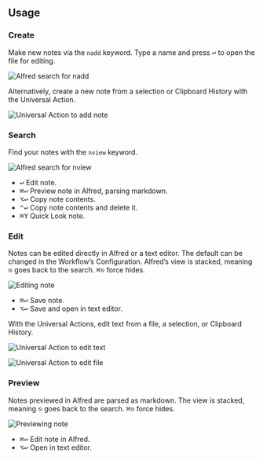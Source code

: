 ## Usage

### Create

Make new notes via the `nadd` keyword. Type a name and press <kbd>↩</kbd> to open the file for editing.

![Alfred search for nadd](images/nadd.png)

Alternatively, create a new note from a selection or Clipboard History with the Universal Action.

![Universal Action to add note](images/uaadd.png)

### Search

Find your notes with the `nview` keyword.

![Alfred search for nview](images/nview.png)

* <kbd>↩</kbd> Edit note.
* <kbd>⌘</kbd><kbd>↩</kbd> Preview note in Alfred, parsing markdown.
* <kbd>⌥</kbd><kbd>↩</kbd> Copy note contents.
* <kbd>⌃</kbd><kbd>↩</kbd> Copy note contents and delete it.
* <kbd>⌘</kbd><kbd>Y</kbd> Quick Look note.

### Edit

Notes can be edited directly in Alfred or a text editor. The default can be changed in the Workflow’s Configuration. Alfred’s view is stacked, meaning <kbd>⎋</kbd> goes back to the search. <kbd>⌘</kbd><kbd>⎋</kbd> force hides.

![Editing note](images/edit.png)

* <kbd>⌘</kbd><kbd>↩</kbd> Save note.
* <kbd>⌥</kbd><kbd>↩</kbd> Save and open in text editor.

With the Universal Actions, edit text from a file, a selection, or Clipboard History.

![Universal Action to edit text](images/uaedittext.png)

![Universal Action to edit file](images/uaeditfile.png)

### Preview

Notes previewed in Alfred are parsed as markdown. The view is stacked, meaning <kbd>⎋</kbd> goes back to the search. <kbd>⌘</kbd><kbd>⎋</kbd> force hides.

![Previewing note](images/preview.png)

* <kbd>⌘</kbd><kbd>↩</kbd> Edit note in Alfred.
* <kbd>⌥</kbd><kbd>↩</kbd> Open in text editor.
